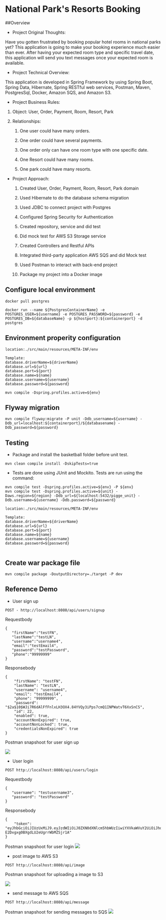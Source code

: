 
# National Park's Resorts Booking

##Overview

* Project Original Thoughts:


Have you gotten frustrated by booking popular hotel rooms in national parks yet? This application is going to make your booking experience much easier than ever.
After having your expected room type and specific travel date, this application will send you text messages once your expected room is available.


* Project Technical Overview:

This application is developed in Spring Framework by using Spring Boot, Spring Data, Hibernate, Spring RESTful web services, Postman, Maven, PostgresSql, Docker, Amazon SQS, and Amazon S3.


* Project Business Rules:

 1. Object: User, Order, Payment, Room, Resort, Park

 2. Relationships:
 
    1. One user could have many orders.
    
    1. One order could have several payments.
    
    1. One order only can have one room type with one specific date.
    
    1. One Resort could have many rooms.
    
    1. One park could have many resorts.
    
* Project Approach:

    1. Created User, Order, Payment, Room, Resort, Park domain

    1. Used Hibernate to do the database schema migration

    1. Used JDBC to connect project with Postgres

    1. Configured Spring Security for Authentication

    1. Created repository, service and did test

    1. Did mock test for AWS S3 Storage service

    1. Created Controllers and Restful APIs

    1. Integrated third-party application AWS SQS and did Mock test

    1. Used Postman to interact with back-end project

    1. Package my project into a Docker image

## Configure local environment

```
docker pull postgres

docker run --name ${PostgresContainerName} -e POSTGRES_USER=${username} -e POSTGRES_PASSWORD=${password} -e POSTGRES_DB=${databaseName} -p ${hostport}:${containerport} -d postgres
```
## Environment properity configuration

```
location:./src/main/resources/META-INF/env
   
Template:
database.driverName=${driverName}
database.url=${url}
database.port=${port}
database.name=${name}
database.username=${username}
database.password=${password}
   
mvn compile -Dspring.profiles.active=${env}
```

## Flyway migration

```$xslt
mvn compile flyway:migrate -P unit -Ddb_username=${username} -Ddb_url=localhost:${containerport}/${databasename} -Ddb_password=${password} 
```

## Testing
* Package and install the basketball folder before unit test.

```mvn clean compile install -DskipTests=true```
* Tests are done using JUnit and Mockito. Tests are run using the command:
```$xslt
mvn compile test -Dspring.profiles.active=${env} -P ${env}
mvn compile test -Dspring.profiles.active=${unit} -Daws.region=${region} -Ddb_url=${localhost:5432/pigge_unit} -Ddb.username=${username} -Ddb.password=${password} 
```
```$xslt
location:./src/main/resources/META-INF/env

Template:
database.driverName=${driverName}
database.url=${url}
database.port=${port}
database.name=${name}
database.username=${username}
database.password=${password}


```

## Create war package file
```$xslt
mvn compile package -DoutputDirectory=./target -P dev
```
## Reference Demo
* User sign up
```$xslt
POST - http://localhost:8080/api/users/signup
```
 Requestbody
 ```$xslt
{
	"firstName":"testFN",
	"lastName":"testLN",
	"username":"username4",
	"email":"testEmail4",
	"password":"testPassword",
	"phone":"99999999"
}
```

 Responsebody
```$xslt
{
    "firstName": "testFN",
    "lastName": "testLN",
    "username": "username4",
    "email": "testEmail4",
    "phone": "99999999",
    "password": "$2a$10$WJi7R6dAlFfFnlxLH3OX4.84YVQy3iPps7cmQ1INPWatvT6XxSnCS",
    "id": 22,
    "enabled": true,
    "accountNonExpired": true,
    "accountNonLocked": true,
    "credentialsNonExpired": true
}
```
Postman snapshoot for user sign up

![](https://github.com/di1025/NationalResortBooking/blob/master/READMESnapshoot/sign%20up.png?raw=true)

* User login

```$xslt
POST http://localhost:8080/api/users/login
```
 Requestbody
 ```$xslt
{ 
	"username": "testusername3",
	"password": "testPassword"
}
```
Responsebody
```$xslt
{
    "token": "eyJhbGciOiJIUzUxMiJ9.eyJzdWIiOiJ0ZXN0dXNlcm5hbWUzIiwiYXVkaWVuY2UiOiJhdWRpZW5jZSIsImNyZWF0ZWQiOjE1NTMwMTEyNTE4NzcsImV4cCI6MTU1MzA5NzY1MX0.jV0e6fHC1JLxSfoNtAaVqL4ouKyNswnA3m4oGHCVj5V6vdrwmHB0glAx-E2Dxgxg0BXgdLU2eUgrrWbMZSjr1A"
}
```

Postman snapshoot for user login
![](https://github.com/di1025/NationalResortBooking/blob/master/READMESnapshoot/user%20login%20.png?raw=true)

* post image to AWS S3

```$xslt
POST http://localhost:8080/api/image
```
Postman snapshoot for uploading a image to S3

![](https://github.com/di1025/NationalResortBooking/blob/master/READMESnapshoot/AWS%20S3.png?raw=true)

* send message to AWS SQS

```$xslt
POST http://localhost:8080/api/message
```

Postman snapshoot for sending messages to SQS
![](https://github.com/di1025/NationalResortBooking/blob/master/READMESnapshoot/SQS%20consumer.png?raw=true)

